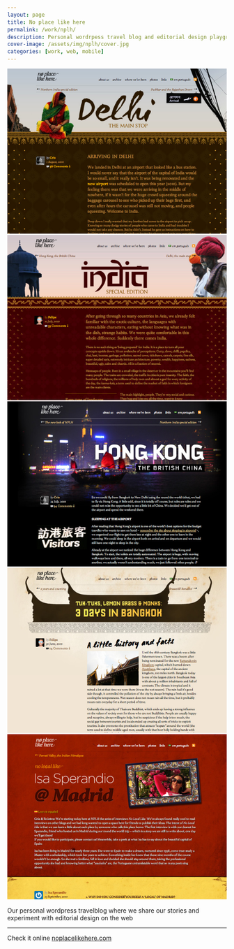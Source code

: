 ```yaml
---
layout: page
title: No place like here 
permalink: /work/nplh/
description: Personal wordrpess travel blog and editorial design playground
cover-image: /assets/img/nplh/cover.jpg
categories: [work, web, mobile]
---
```

<div class="row outline">
  <div class="col-md-12 centered">
    <img src="/assets/img/nplh/nplh2.jpg" alt="No place like here website" >
  </div>
</div>
<div class="row outline">
  <div class="col-md-12 centered ">
    <img src="/assets/img/nplh/nplh3.jpg" alt="No place like here website" >
  </div>
</div>
<div class="row outline">
  <div class="col-md-12 centered">
    <img src="/assets/img/nplh/nplh4.jpg" alt="No place like here website" >
  </div>
</div>
<div class="row outline">
  <div class="col-md-12 centered">
    <img src="/assets/img/nplh/nplh5.jpg" alt="No place like here website" >
  </div>
</div>
<div class="row outline">
  <div class="col-md-12 centered">
    <img src="/assets/img/nplh/nplh6.jpg" alt="No place like here website" >
  </div>
</div>

Our personal wordpress travelblog where we share our stories and experiment with editorial design on the web

------
Check it online [noplacelikehere.com](http://www.noplacelikehere.com)